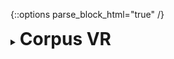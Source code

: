 {::options parse_block_html="true" /}
<details>
  <summary><h1 style="display:inline">Corpus VR</h1></summary>

  ![](assets/images/portfolio/corpus.png)

  The project: Corpus VR brings virtual reality to physio- and neurotherapy. It is a platform that engages patients on gamefied reabilitation exercises and provides the therapist with accurate data about the treatment's progress.  

  Role: Game Developer  
  Duration: The product is on the market, but it's under continous development. I started working on it on February 2019.  
  Team size: 6  
  Platform: PicoVR and Cardboard for the headset. Android and iOS for the dashboard.  
  Engine/Language: Unity/C#  
  Website: [Corpus VR](https://www.corpusvr.com)
</details>